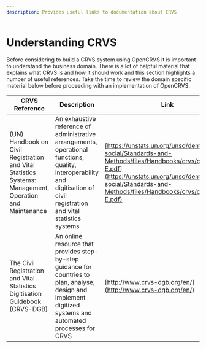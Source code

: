 ```yaml
---
description: Provides useful links to documentation about CRVS
---
```


# Understanding CRVS

Before considering to build a CRVS system using OpenCRVS it is important to understand the business domain. There is a lot of helpful material that explains what CRVS is and how it should work and this section highlights a number of useful references. Take the time to review the domain specific material below before proceeding with an implementation of OpenCRVS.&#x20;

| CRVS Reference                                                                                          | Description                                                                                                                                                                    | Link                                                                                                                                                                                                                 |
| ------------------------------------------------------------------------------------------------------- | ------------------------------------------------------------------------------------------------------------------------------------------------------------------------------ | -------------------------------------------------------------------------------------------------------------------------------------------------------------------------------------------------------------------- |
| (UN) Handbook on Civil Registration and Vital Statistics Systems: Management, Operation and Maintenance | An exhaustive reference of administrative arrangements, operational functions, quality, interoperability and digitisation of civil registration and vital statistics systems   | [https://unstats.un.org/unsd/demographic-social/Standards-and-Methods/files/Handbooks/crvs/crvs-mgt-E.pdf](https://unstats.un.org/unsd/demographic-social/Standards-and-Methods/files/Handbooks/crvs/crvs-mgt-E.pdf) |
| The Civil Registration and Vital Statistics Digitisation Guidebook (CRVS-DGB)                           | An online resource that provides step-by-step guidance for countries to plan, analyse, design and implement digitized systems and automated processes for CRVS                 | [http://www.crvs-dgb.org/en/](http://www.crvs-dgb.org/en/)                                                                                                                                                           |

